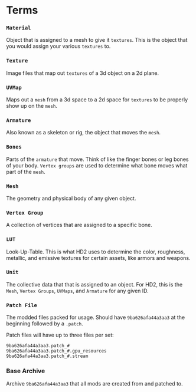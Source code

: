 # Terms

### `Material` 
Object that is assigned to a mesh to give it `textures`. This is the object that you would assign your various `textures` to.

### `Texture`
Image files that map out `textures` of a 3d object on a 2d plane.

### `UVMap`
Maps out a `mesh` from a 3d space to a 2d space for `textures` to be properly show up on the `mesh`.

### `Armature` 
Also known as a skeleton or rig, the object that moves the `mesh`.

### `Bones`
Parts of the `armature` that move. Think of like the finger bones or leg bones of your body. `Vertex groups` are used to determine what bone moves what part of the `mesh`.

### `Mesh`
The geometry and physical body of any given object.

### `Vertex Group`
A collection of vertices that are assigned to a specific bone.

### `LUT`
Look-Up-Table. This is what HD2 uses to determine the color, roughness, metallic, and emissive textures for certain assets, like armors and weapons.

### `Unit`
The collective data that that is assigned to an object. For HD2, this is the `Mesh`, `Vertex Groups`, `UVMaps`, and `Armature` for any given ID.

### `Patch File`
The modded files packed for usage. Should have `9ba626afa44a3aa3` at the beginning followed by a `.patch`.

Patch files will have up to three files per set:

    9ba626afa44a3aa3.patch_#
    9ba626afa44a3aa3.patch_#.gpu_resources
    9ba626afa44a3aa3.patch_#.stream

### Base Archive
Archive `9ba626afa44a3aa3` that all mods are created from and patched to.